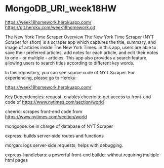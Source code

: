 # MongoDB_URI_week18HW


https://week18homework.herokuapp.com/
https://git.heroku.com/week18homework.git

The New York Time Scraper
Overview
The New York Time Scraper (NYT Scraper for short) is a scraper app which captures the title, summary, and image of articles inside The New York Times. In this app, users are able to save their preferred articles, add notes for each article, and edit their notes to one - or multiple - articles. This app also provides a search feature, allowing users to search titles according to different key words.

In this repository, you can see source code of NYT Scraper. For experiencing, please go to Heroku:

https://week18homework.herokuapp.com/

Key Dependencies:
request: enables cheerio to get access to front-end code of https://www.nytimes.com/section/world

cheerio: scrapes front-end code from https://www.nytimes.com/section/world

mongoose: be in charge of database of NYT Scraper

express: builds server-side routes and functions

morgan: logs server-side requests; helps with debugging.

express-handlebars: a powerful front-end builder without requiring multiple html pages